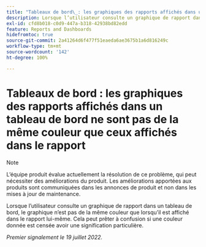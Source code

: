 ```yaml
---
title: "Tableaux de bord\_: les graphiques des rapports affichés dans un tableau de bord ne sont pas de la même couleur que ceux affichés dans le rapport"
description: Lorsque l’utilisateur consulte un graphique de rapport dans un tableau de bord, le graphique n’est pas de la même couleur que lorsqu’il est affiché dans le rapport lui-même. Cela peut prêter à confusion si une couleur donnée est censée avoir une signification particulière.
exl-id: cfd8b018-c0d9-447a-b318-42938bd82edd
feature: Reports and Dashboards
hidefromtoc: true
source-git-commit: 2a41264d6f477f51eaeda6ae3675b1a6d816249c
workflow-type: tm+mt
source-wordcount: '142'
ht-degree: 100%

---
```


# Tableaux de bord : les graphiques des rapports affichés dans un tableau de bord ne sont pas de la même couleur que ceux affichés dans le rapport

<!--Converted to story-->

>[!NOTE]
>
>L’équipe produit évalue actuellement la résolution de ce problème, qui peut nécessiter des améliorations du produit. Les améliorations apportées aux produits sont communiquées dans les annonces de produit et non dans les mises à jour de maintenance.

Lorsque l’utilisateur consulte un graphique de rapport dans un tableau de bord, le graphique n’est pas de la même couleur que lorsqu’il est affiché dans le rapport lui-même. Cela peut prêter à confusion si une couleur donnée est censée avoir une signification particulière.

_Premier signalement le 19 juillet 2022._
